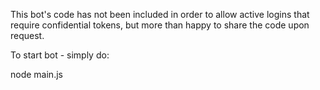 This bot's code has not been included in order to allow active logins that require confidential tokens, but more than happy to
share the code upon request.

To start bot - simply do:

node main.js

